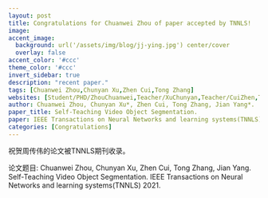 ```yaml
---
layout: post
title: Congratulations for Chuanwei Zhou of paper accepted by TNNLS!
image:
accent_image:
  background: url('/assets/img/blog/jj-ying.jpg') center/cover
  overlay: false
accent_color: '#ccc'
theme_color: '#ccc'
invert_sidebar: true
description: "recent paper."
tags: [Chuanwei Zhou,Chunyan Xu,Zhen Cui,Tong Zhang]
websites: [Student/PHD/ZhouChuanwei,Teacher/XuChunyan,Teacher/CuiZhen,Teacher/ZhangTong]
author: Chuanwei Zhou, Chunyan Xu*, Zhen Cui, Tong Zhang, Jian Yang*.
paper_title: Self-Teaching Video Object Segmentation.
paper: IEEE Transactions on Neural Networks and learning systems(TNNLS) 2021.
categories: [Congratulations]
---
```


祝贺周传伟的论文被TNNLS期刊收录。

论文题目: Chuanwei Zhou, Chunyan Xu, Zhen Cui, Tong Zhang, Jian Yang. Self-Teaching Video Object Segmentation. IEEE Transactions on Neural Networks and learning systems(TNNLS) 2021.
